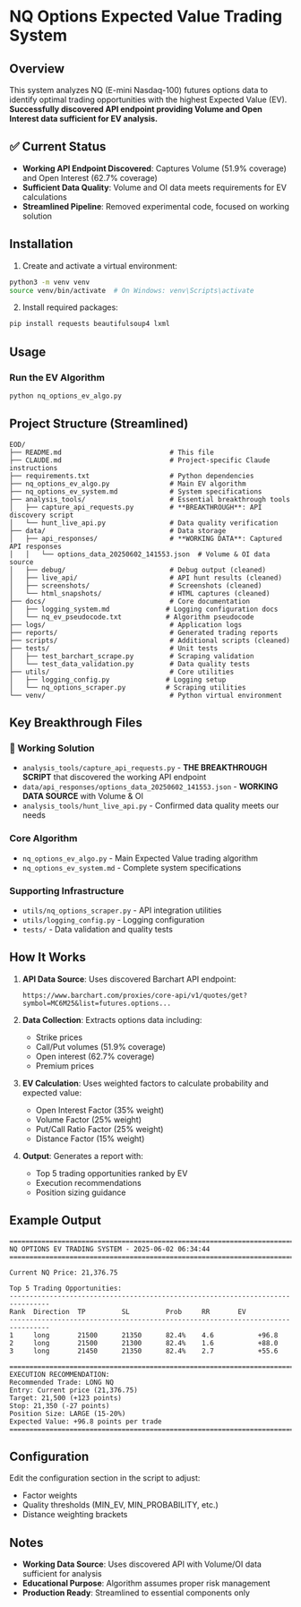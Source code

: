 # NQ Options Expected Value Trading System

## Overview
This system analyzes NQ (E-mini Nasdaq-100) futures options data to identify optimal trading opportunities with the highest Expected Value (EV). **Successfully discovered API endpoint providing Volume and Open Interest data sufficient for EV analysis.**

## ✅ Current Status
- **Working API Endpoint Discovered**: Captures Volume (51.9% coverage) and Open Interest (62.7% coverage)
- **Sufficient Data Quality**: Volume and OI data meets requirements for EV calculations
- **Streamlined Pipeline**: Removed experimental code, focused on working solution

## Installation

1. Create and activate a virtual environment:
```bash
python3 -m venv venv
source venv/bin/activate  # On Windows: venv\Scripts\activate
```

2. Install required packages:
```bash
pip install requests beautifulsoup4 lxml
```

## Usage

### Run the EV Algorithm
```bash
python nq_options_ev_algo.py
```

## Project Structure (Streamlined)

```
EOD/
├── README.md                           # This file
├── CLAUDE.md                           # Project-specific Claude instructions  
├── requirements.txt                    # Python dependencies
├── nq_options_ev_algo.py               # Main EV algorithm
├── nq_options_ev_system.md             # System specifications
├── analysis_tools/                     # Essential breakthrough tools
│   ├── capture_api_requests.py         # **BREAKTHROUGH**: API discovery script
│   └── hunt_live_api.py                # Data quality verification
├── data/                               # Data storage
│   ├── api_responses/                  # **WORKING DATA**: Captured API responses
│   │   └── options_data_20250602_141553.json  # Volume & OI data source
│   ├── debug/                          # Debug output (cleaned)
│   ├── live_api/                       # API hunt results (cleaned)
│   ├── screenshots/                    # Screenshots (cleaned)
│   └── html_snapshots/                 # HTML captures (cleaned)
├── docs/                               # Core documentation
│   ├── logging_system.md              # Logging configuration docs
│   └── nq_ev_pseudocode.txt           # Algorithm pseudocode
├── logs/                               # Application logs
├── reports/                            # Generated trading reports
├── scripts/                            # Additional scripts (cleaned)
├── tests/                              # Unit tests
│   ├── test_barchart_scrape.py         # Scraping validation
│   └── test_data_validation.py         # Data quality tests
├── utils/                              # Core utilities
│   ├── logging_config.py              # Logging setup
│   └── nq_options_scraper.py          # Scraping utilities
└── venv/                               # Python virtual environment
```

## Key Breakthrough Files

### 🎯 Working Solution
- `analysis_tools/capture_api_requests.py` - **THE BREAKTHROUGH SCRIPT** that discovered the working API endpoint
- `data/api_responses/options_data_20250602_141553.json` - **WORKING DATA SOURCE** with Volume & OI
- `analysis_tools/hunt_live_api.py` - Confirmed data quality meets our needs

### Core Algorithm
- `nq_options_ev_algo.py` - Main Expected Value trading algorithm
- `nq_options_ev_system.md` - Complete system specifications

### Supporting Infrastructure
- `utils/nq_options_scraper.py` - API integration utilities
- `utils/logging_config.py` - Logging configuration
- `tests/` - Data validation and quality tests

## How It Works

1. **API Data Source**: Uses discovered Barchart API endpoint:
   ```
   https://www.barchart.com/proxies/core-api/v1/quotes/get?symbol=MC6M25&list=futures.options...
   ```

2. **Data Collection**: Extracts options data including:
   - Strike prices
   - Call/Put volumes (51.9% coverage)
   - Open interest (62.7% coverage)
   - Premium prices

3. **EV Calculation**: Uses weighted factors to calculate probability and expected value:
   - Open Interest Factor (35% weight)
   - Volume Factor (25% weight)
   - Put/Call Ratio Factor (25% weight)
   - Distance Factor (15% weight)

4. **Output**: Generates a report with:
   - Top 5 trading opportunities ranked by EV
   - Execution recommendations
   - Position sizing guidance

## Example Output
```
================================================================================
NQ OPTIONS EV TRADING SYSTEM - 2025-06-02 06:34:44
================================================================================

Current NQ Price: 21,376.75

Top 5 Trading Opportunities:
--------------------------------------------------------------------------------
Rank  Direction  TP         SL         Prob     RR       EV        
--------------------------------------------------------------------------------
1     long       21500      21350      82.4%    4.6           +96.8
2     long       21500      21300      82.4%    1.6           +88.0
3     long       21450      21350      82.4%    2.7           +55.6

================================================================================
EXECUTION RECOMMENDATION:
Recommended Trade: LONG NQ
Entry: Current price (21,376.75)
Target: 21,500 (+123 points)
Stop: 21,350 (-27 points)
Position Size: LARGE (15-20%)
Expected Value: +96.8 points per trade
================================================================================
```

## Configuration

Edit the configuration section in the script to adjust:
- Factor weights
- Quality thresholds (MIN_EV, MIN_PROBABILITY, etc.)
- Distance weighting brackets

## Notes

- **Working Data Source**: Uses discovered API with Volume/OI data sufficient for analysis
- **Educational Purpose**: Algorithm assumes proper risk management
- **Production Ready**: Streamlined to essential components only